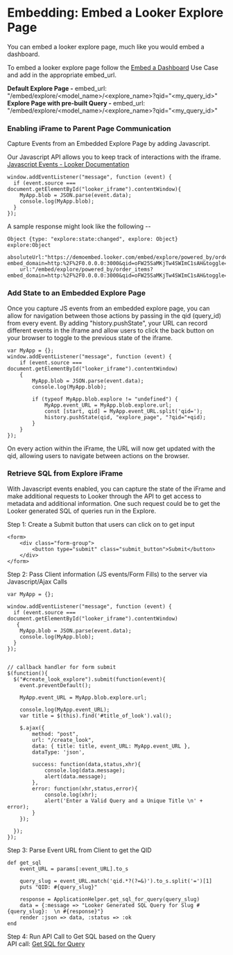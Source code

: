 
# Embedding: Embed a Looker Explore Page

You can embed a looker explore page, much like you would embed a dashboard. 

To embed a looker explore page follow the [Embed a Dashboard](https://discourse.looker.com/t/javascript-embedded-iframe-events/2298 "Embedding") Use Case and add in the appropriate embed_url. 

**Default Explore Page -** embed_url: "/embed/explore/<model_name>/<explore_name>?qid="<my_query_id>" <br/>
**Explore Page with pre-built Query -** embed_url: "/embed/explore/<model_name>/<explore_name>?qid="<my_query_id>"


### Enabling iFrame to Parent Page Communication
Capture Events from an Embedded Explore Page by adding Javascript. 

Our Javascript API allows you to keep track of interactions with the iframe. [Javascript Events - Looker Documentation](https://discourse.looker.com/t/javascript-embedded-iframe-events/2298 "JS Events")

```
window.addEventListener("message", function (event) {
  if (event.source === document.getElementById("looker_iframe").contentWindow){
    MyApp.blob = JSON.parse(event.data); 
    console.log(MyApp.blob);
  }
});
```

A sample response might look like the following -- 

```
Object {type: "explore:state:changed", explore: Object}
explore:Object
	absoluteUrl:"https://demoembed.looker.com/embed/explore/powered_by/order_items?	embed_domain=http:%2F%2F0.0.0.0:3000&qid=oFW25SaMKjTw4SWImC1sAH&toggle=vis"
	url:"/embed/explore/powered_by/order_items?embed_domain=http:%2F%2F0.0.0.0:3000&qid=oFW25SaMKjTw4SWImC1sAH&toggle=vis"
```


### Add State to an Embedded Explore Page

Once you capture JS events from an embedded explore page, you can allow for navigation between those actions by passing in the qid (query_id) from every event. By adding "history.pushState", your URL can record different events in the iframe and allow users to click the back button on your browser to toggle to the previous state of the iframe. 

```
var MyApp = {};
window.addEventListener("message", function (event) {
	if (event.source === document.getElementById("looker_iframe").contentWindow)
	{
		MyApp.blob = JSON.parse(event.data); 
		console.log(MyApp.blob);

		if (typeof MyApp.blob.explore != "undefined") {
			MyApp.event_URL = MyApp.blob.explore.url;
			const [start, qid] = MyApp.event_URL.split('qid=');
			history.pushState(qid, "explore_page", "?qid="+qid);
		}
	}
});
```

On every action within the iFrame, the URL will now get updated with the qid, allowing users to navigate between actions on the browser.


### Retrieve SQL from Explore iFrame

With Javascript events enabled, you can capture the state of the iFrame and make additional requests to Looker through the API to get access to metadata and additional information. One such request could be to get the Looker generated SQL of queries run in the Explore. 


Step 1: Create a Submit button that users can click on to get input 
```
<form>
  	<div class="form-group">
		<button type="submit" class="submit_button">Submit</button>  
	</div>
</form>
```

Step 2: 
Pass Client information (JS events/Form Fills) to the server via Javascript/Ajax Calls 
```
var MyApp = {};

window.addEventListener("message", function (event) {
  if (event.source === document.getElementById("looker_iframe").contentWindow)
   {
    MyApp.blob = JSON.parse(event.data); 
    console.log(MyApp.blob);
  }
});


// callback handler for form submit
$(function(){
  $("#create_look_explore").submit(function(event){
    event.preventDefault();
    
    MyApp.event_URL = MyApp.blob.explore.url;

    console.log(MyApp.event_URL);
    var title = $(this).find('#title_of_look').val();

    $.ajax({
		method: "post",
		url: "/create_look",
		data: { title: title, event_URL: MyApp.event_URL }, 
		dataType: 'json', 
 
		success: function(data,status,xhr){
			console.log(data.message);
			alert(data.message);
		},
		error: function(xhr,status,error){
			console.log(xhr);
			alert('Enter a Valid Query and a Unique Title \n' + error);
		}
	});

  });
});

```


Step 3: Parse Event URL from Client to get the QID
```
def get_sql
	event_URL = params[:event_URL].to_s

	query_slug = event_URL.match('qid.*?(?=&)').to_s.split('=')[1]
	puts "QID: #{query_slug}"

	response = ApplicationHelper.get_sql_for_query(query_slug)
	data = {:message => "Looker Generated SQL Query for Slug #{query_slug}:  \n #{response}"}
	render :json => data, :status => :ok
end
```


Step 4: Run API Call to Get SQL based on the Query <br/>
API call: [Get SQL for Query](https://github.com/llooker/powered_by_modules/blob/master/Modules/API%20Calls/get_sql_for_query.rb)  
